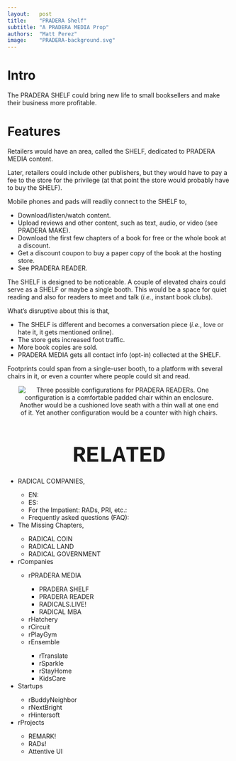 ```yaml
---
layout:   post
title:    "PRADERA Shelf"
subtitle: "A PRADERA MEDIA Prop"
authors:  "Matt Perez"
image:    "PRADERA-background.svg"
---
```


<div style="display: none;">
 <p>The PRADERA SHELF could bring new life to small booksellers and make their business more profitable.</p>
</div>

<h1>Intro</h1>
 <p>The PRADERA SHELF could bring new life to small booksellers and make their business more profitable.</p>

<h1>Features</h1>
 <p>Retailers would have an area, called the SHELF, dedicated to PRADERA MEDIA content.</p>
 <p>Later, retailers could include other publishers, but they would have to pay a fee to the store for the privilege (at that point the store would probably have to buy the SHELF).</p>
 <p>Mobile phones and pads will readily connect to the SHELF to,</p>
  <ul>
   <li>Download/listen/watch content.</li>
   <li>Upload reviews and other content, such as text, audio, or video (see PRADERA MAKE).</li>
   <li>Download the first few chapters of a book for free or the whole book at a discount.</li>
   <li>Get a discount coupon to buy a paper copy of the book at the hosting store.</li>
   <li>See PRADERA READER.</li>
  </ul>
 <p>The SHELF is designed to be noticeable. A couple of elevated chairs could serve as a SHELF or maybe a single booth. This would be a space for quiet reading and also for readers to meet and talk (<em>i.e.</em>, instant book clubs).</p>
 <p>What’s disruptive about this is that,</p>
  <ul>
   <li>The SHELF is different and becomes a conversation piece (<em>i.e.</em>, love or hate it, it gets mentioned online).</li>
   <li>The store gets increased foot traffic.</li>
   <li>More book copies are sold.</li>
   <li>PRADERA MEDIA gets all contact info (opt-in) collected at the SHELF.</li>
  </ul>
 <p>Footprints could span from a single-user booth, to a platform with several chairs in it, or even a counter where people could sit and read.</p>
 <p style="text-align:center; width:90%; margin:auto; margin-bottom:20px; ">
  <img src="radicalcompanies.com/assets/img/pradera-reader.svp" alt="Three possible configurations for PRADERA READERs. One configuration is a comfortable padded chair within an enclosure. Another would be a cushioned love seath with a thin wall at one end of it. Yet another configuration would be a counter with high chairs." title="PRADERA Reader configurations.">
 </p>

<h1 style="font-size:50px; font-family:Courier New, monospace; text-align:center; margin: 60 0 20 0; ">RELATED</h1>
 <ul>
  <li>RADICAL COMPANIES,</li>
  <ul>
    <li><a>EN</a>: <a></a></li>
    <li><a>ES</a>: <a></a></li>
    <li>For the Impatient: RADs, PRI, etc.: <a></a></li>
    <li>Frequently asked questions (FAQ): <a></a></li>
  </ul>
  <li>The Missing Chapters,</li>
  <ul>
    <li><a>RADICAL COIN</a></li>
    <li><a>RADICAL LAND</a></li>
    <li><a>RADICAL GOVERNMENT</a></li> 
  </ul>
  <li>rCompanies</li>
  <ul>
    <li>rPRADERA MEDIA</li>
    <ul>
      <li><a>PRADERA SHELF</a></li>
      <li><a>PRADERA READER</a></li>
      <li><a>RADICALS.LIVE!</a></li>
      <li><a>RADICAL MBA</a></li>  
    </ul>
    <li><a>rHatchery</a></li>
    <li><a>rCircuit</a></li>
    <li><a>rPlayGym</a></li>
    <li><a>rEnsemble</a></li>
    <ul>
      <li><a>rTranslate</a></li>
      <li><a>rSparkle</a></li>
      <li><a>rStayHome</a></li>
      <li><a>KidsCare</a></li>
    </ul>
  </ul>
  <li>Startups</li>
  <ul>
    <li><a>rBuddyNeighbor</a></li>
    <li><a>rNextBright</a></li>
    <li><a>rHintersoft</a></li> 
  </ul>
  <li>rProjects</li>
  <ul>
    <li><a>REMARK!</a></li>
    <li><a>RADs!</a></li>
    <li><a>Attentive UI</a></li>
  </ul>
 </ul>
